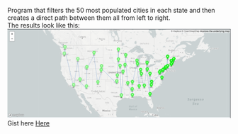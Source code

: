 Program that filters the 50 most populated cities in each state and then creates a direct path between them all from left to right. <br>
The results look like this:
![Resulting GeoJson](./SDS-P01.png) <br>
Gist here [Here](https://gist.github.com/zachkingcade/93760461ccf0e1571730af5621cee75d#file-geojson_processed-json) <br>
